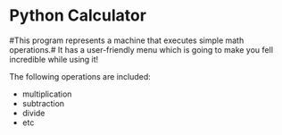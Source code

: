 # Python Calculator
#This program represents a machine that executes simple math operations.#
It has a user-friendly menu which is going to make you fell incredible while using it!

The following operations are included:
* multiplication
* subtraction
* divide
* etc
